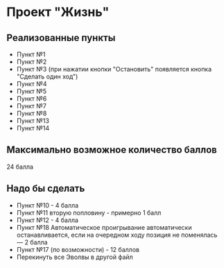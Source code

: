 ﻿# Проект "Жизнь"

## Реализованные пункты

* Пункт №1
* Пункт №2
* Пункт №3 (при нажатии кнопки "Остановить" появляется кнопка "Сделать один ход")
* Пункт №4
* Пункт №5
* Пункт №6
* Пункт №7
* Пункт №8
* Пункт №13
* Пункт №14

## Максимально возможное количество баллов

24 балла

## Надо бы сделать
* Пункт №10 - 4 балла
* Пункт №11 вторую попловину - примерно 1 балл
* Пункт №12 - 4 балла
* Пункт №18 Автоматическое проигрывание автоматически останавливается, если на очередном ходу позиция не поменялась — 2 балла
* Пункт №17 (по возможности) - 12 баллов
* Перекинуть все Эволвы в другой файл